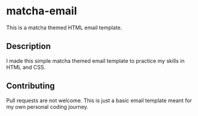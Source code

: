 # matcha-email

This is a matcha themed HTML email template.

## Description

I made this simple matcha themed email template to practice my skills in HTML and CSS.

## Contributing

Pull requests are not welcome. This is just a basic email template meant for my own personal coding journey.
